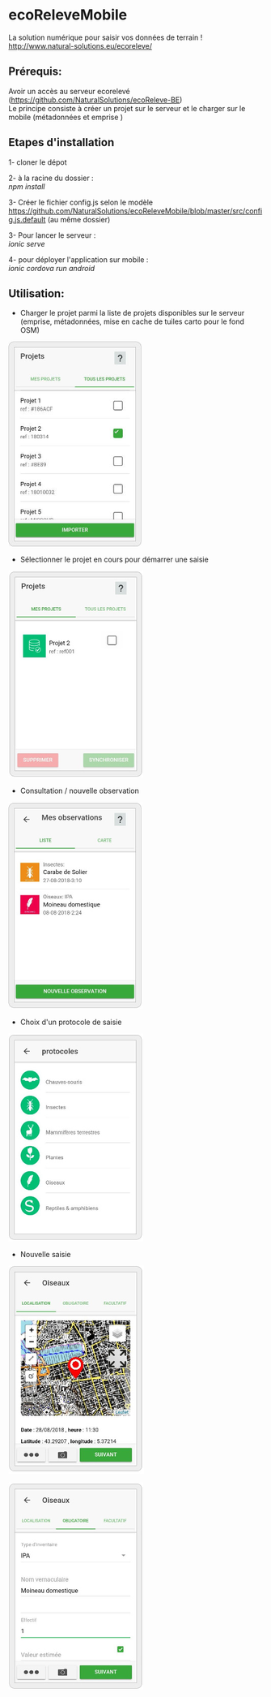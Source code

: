 # ecoReleveMobile
La solution numérique pour saisir vos données de terrain !<br/>
http://www.natural-solutions.eu/ecoreleve/

## Prérequis:
Avoir un accès au serveur ecorelevé (https://github.com/NaturalSolutions/ecoReleve-BE)<br/>
Le principe consiste à créer un projet sur le serveur et le charger sur le mobile (métadonnées et emprise )

## Etapes d'installation 

1- cloner le dépot

2- à la racine du dossier :<br/> 
<i>npm install</i>

3- Créer le fichier config.js selon le modèle https://github.com/NaturalSolutions/ecoReleveMobile/blob/master/src/config.js.default (au même dossier)

3- Pour lancer le serveur : <br/> 
<i>ionic serve</i>

4- pour déployer l'application sur mobile :<br/>
<i>ionic cordova run android</i>


## Utilisation: 

* Charger le projet parmi la liste de projets disponibles sur le serveur (emprise, métadonnées, mise en cache de tuiles carto pour le fond OSM)

![](https://raw.githubusercontent.com/NaturalSolutions/ecoReleveMobile/master/src/assets/printscreens/1-all%20proj.jpg)

* Sélectionner le projet en cours pour démarrer une saisie

![](https://raw.githubusercontent.com/NaturalSolutions/ecoReleveMobile/master/src/assets/printscreens/2-my%20proj.jpg)

* Consultation / nouvelle observation

![](https://raw.githubusercontent.com/NaturalSolutions/ecoReleveMobile/master/src/assets/printscreens/3-mes_obs.jpg)

* Choix d'un protocole de saisie

![](https://raw.githubusercontent.com/NaturalSolutions/ecoReleveMobile/master/src/assets/printscreens/4-proto.jpg)

* Nouvelle saisie

![](https://raw.githubusercontent.com/NaturalSolutions/ecoReleveMobile/master/src/assets/printscreens/5-new-obs-loc.jpg)

![](https://raw.githubusercontent.com/NaturalSolutions/ecoReleveMobile/master/src/assets/printscreens/6-new-obs-obligatoire.jpg)
